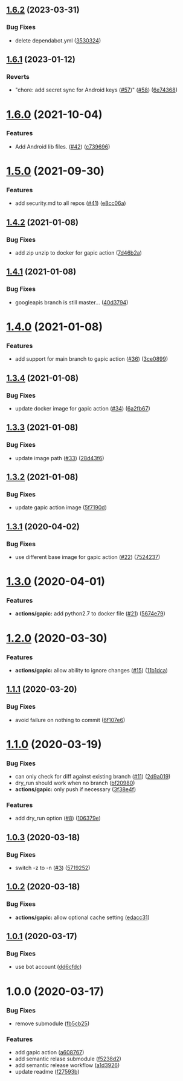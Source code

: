## [1.6.2](https://github.com/googlemaps/.github/compare/v1.6.1...v1.6.2) (2023-03-31)


### Bug Fixes

* delete dependabot.yml ([3530324](https://github.com/googlemaps/.github/commit/35303240fe866f2eab499b3e65521f277ce72df4))

## [1.6.1](https://github.com/googlemaps/.github/compare/v1.6.0...v1.6.1) (2023-01-12)


### Reverts

* "chore: add secret sync for Android keys ([#57](https://github.com/googlemaps/.github/issues/57))" ([#58](https://github.com/googlemaps/.github/issues/58)) ([6e74368](https://github.com/googlemaps/.github/commit/6e74368a1640c0152553a9da8c7078b40ad2df09))

# [1.6.0](https://github.com/googlemaps/.github/compare/v1.5.0...v1.6.0) (2021-10-04)


### Features

* Add Android lib files. ([#42](https://github.com/googlemaps/.github/issues/42)) ([c739696](https://github.com/googlemaps/.github/commit/c739696ce53ac72cde96dd2a25cf1d0f21ecb3a0))

# [1.5.0](https://github.com/googlemaps/.github/compare/v1.4.2...v1.5.0) (2021-09-30)


### Features

* add security.md to all repos ([#41](https://github.com/googlemaps/.github/issues/41)) ([e8cc06a](https://github.com/googlemaps/.github/commit/e8cc06a1774184cb43ccde3f15a33c0c3af678b9))

## [1.4.2](https://github.com/googlemaps/.github/compare/v1.4.1...v1.4.2) (2021-01-08)


### Bug Fixes

* add zip unzip to docker for gapic action ([7d46b2a](https://github.com/googlemaps/.github/commit/7d46b2a1406091b35926b9c98233a29c1b3624c4))

## [1.4.1](https://github.com/googlemaps/.github/compare/v1.4.0...v1.4.1) (2021-01-08)


### Bug Fixes

* googleapis branch is still master... ([40d3794](https://github.com/googlemaps/.github/commit/40d3794566ab280dc2322f58733cf21017e7e9ce))

# [1.4.0](https://github.com/googlemaps/.github/compare/v1.3.4...v1.4.0) (2021-01-08)


### Features

* add support for main branch to gapic action ([#36](https://github.com/googlemaps/.github/issues/36)) ([3ce0899](https://github.com/googlemaps/.github/commit/3ce089990173b69c6f94ea0e12cb71cbd14d3d73))

## [1.3.4](https://github.com/googlemaps/.github/compare/v1.3.3...v1.3.4) (2021-01-08)


### Bug Fixes

* update docker image for gapic action ([#34](https://github.com/googlemaps/.github/issues/34)) ([6a2fb67](https://github.com/googlemaps/.github/commit/6a2fb6792d5c89c0aa289bfed43de5ca9b2aae4f))

## [1.3.3](https://github.com/googlemaps/.github/compare/v1.3.2...v1.3.3) (2021-01-08)


### Bug Fixes

* update image path ([#33](https://github.com/googlemaps/.github/issues/33)) ([28d43f6](https://github.com/googlemaps/.github/commit/28d43f6067378e3a5e2688dc169c4c07409ce2e6))

## [1.3.2](https://github.com/googlemaps/.github/compare/v1.3.1...v1.3.2) (2021-01-08)


### Bug Fixes

* update gapic action image ([5f7190d](https://github.com/googlemaps/.github/commit/5f7190db4e56a85ad0c38461814078b65364ca1d))

## [1.3.1](https://github.com/googlemaps/.github/compare/v1.3.0...v1.3.1) (2020-04-02)


### Bug Fixes

* use different base image for gapic action ([#22](https://github.com/googlemaps/.github/issues/22)) ([7524237](https://github.com/googlemaps/.github/commit/75242376a3df8fb11657c461edd7472437223252))

# [1.3.0](https://github.com/googlemaps/.github/compare/v1.2.0...v1.3.0) (2020-04-01)


### Features

* **actions/gapic:** add python2.7 to docker file ([#21](https://github.com/googlemaps/.github/issues/21)) ([5674e79](https://github.com/googlemaps/.github/commit/5674e79350af9f8f26ffcc3ce2aeab48a54beb96))

# [1.2.0](https://github.com/googlemaps/.github/compare/v1.1.1...v1.2.0) (2020-03-30)


### Features

* **actions/gapic:** allow ability to ignore changes ([#15](https://github.com/googlemaps/.github/issues/15)) ([11b1dca](https://github.com/googlemaps/.github/commit/11b1dca9e33acdcb4812d8afd581c29f011e10a9))

## [1.1.1](https://github.com/googlemaps/.github/compare/v1.1.0...v1.1.1) (2020-03-20)


### Bug Fixes

* avoid failure on nothing to commit ([6f107e6](https://github.com/googlemaps/.github/commit/6f107e615ad845e580213a93519c859bef481bb1))

# [1.1.0](https://github.com/googlemaps/.github/compare/v1.0.3...v1.1.0) (2020-03-19)


### Bug Fixes

* can only check for diff against existing branch ([#11](https://github.com/googlemaps/.github/issues/11)) ([2d9a019](https://github.com/googlemaps/.github/commit/2d9a019eedfd8d95b5d6bcdc71b1ae191becd55a))
* dry_run should work when no branch ([bf20980](https://github.com/googlemaps/.github/commit/bf2098065af7c758bed2cd674b56409299304441))
* **actions/gapic:** only push if necessary ([3f38e4f](https://github.com/googlemaps/.github/commit/3f38e4f69e555b984fb0071a8b2eec714626af31))


### Features

* add dry_run option ([#8](https://github.com/googlemaps/.github/issues/8)) ([106379e](https://github.com/googlemaps/.github/commit/106379e0ad00045bc925db933c27072b91560c34))

## [1.0.3](https://github.com/googlemaps/.github/compare/v1.0.2...v1.0.3) (2020-03-18)


### Bug Fixes

* switch -z to -n ([#3](https://github.com/googlemaps/.github/issues/3)) ([5719252](https://github.com/googlemaps/.github/commit/57192529cc4fa95f27df11dc8e3d03cf686f7a89))

## [1.0.2](https://github.com/googlemaps/.github/compare/v1.0.1...v1.0.2) (2020-03-18)


### Bug Fixes

* **actions/gapic:** allow optional cache setting ([edacc31](https://github.com/googlemaps/.github/commit/edacc310b1fec8d3a2d6a3fad5eedaeb612357a4))

## [1.0.1](https://github.com/googlemaps/.github/compare/v1.0.0...v1.0.1) (2020-03-17)


### Bug Fixes

* use bot account ([dd6cfdc](https://github.com/googlemaps/.github/commit/dd6cfdcfe2644093c4eaba70b2a87c098934a61d))

# 1.0.0 (2020-03-17)


### Bug Fixes

* remove submodule ([fb5cb25](https://github.com/googlemaps/.github/commit/fb5cb258ce1f6e997855e9438192eb5dae7d290c))


### Features

* add gapic action ([a608767](https://github.com/googlemaps/.github/commit/a6087675fff7682316149356bc002f97947cdde1))
* add semantic relase submodule ([f5238d2](https://github.com/googlemaps/.github/commit/f5238d2fe9d20309c2138846e9f8497445b0ab4c))
* add semantic release workflow ([a1d3926](https://github.com/googlemaps/.github/commit/a1d392624cc96e77a0ef081dddcc1df35b8f7dcb))
* update readme ([f27593b](https://github.com/googlemaps/.github/commit/f27593be98a9c9dd807d5feef76240c816b52803))
